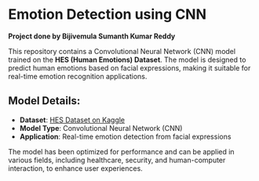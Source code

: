 # Emotion Detection using CNN

**Project done by Bijivemula Sumanth Kumar Reddy**

This repository contains a Convolutional Neural Network (CNN) model trained on the **HES (Human Emotions) Dataset**. The model is designed to predict human emotions based on facial expressions, making it suitable for real-time emotion recognition applications.

## Model Details:

- **Dataset**: [HES Dataset on Kaggle](https://www.kaggle.com/datasets/muhammadhananasghar/human-emotions-datasethes)
- **Model Type**: Convolutional Neural Network (CNN)
- **Application**: Real-time emotion detection from facial expressions

The model has been optimized for performance and can be applied in various fields, including healthcare, security, and human-computer interaction, to enhance user experiences.
